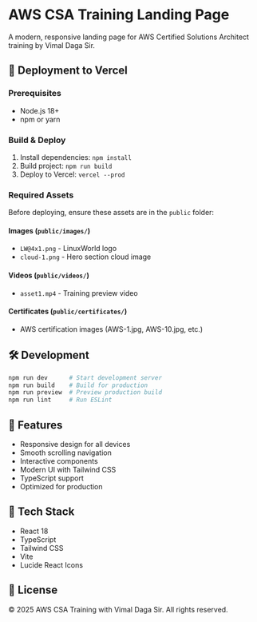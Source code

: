 # AWS CSA Training Landing Page

A modern, responsive landing page for AWS Certified Solutions Architect training by Vimal Daga Sir.

## 🚀 Deployment to Vercel

### Prerequisites
- Node.js 18+ 
- npm or yarn

### Build & Deploy
1. Install dependencies: `npm install`
2. Build project: `npm run build`
3. Deploy to Vercel: `vercel --prod`

### Required Assets
Before deploying, ensure these assets are in the `public` folder:

#### Images (`public/images/`)
- `LW@4x1.png` - LinuxWorld logo
- `cloud-1.png` - Hero section cloud image

#### Videos (`public/videos/`)
- `asset1.mp4` - Training preview video

#### Certificates (`public/certificates/`)
- AWS certification images (AWS-1.jpg, AWS-10.jpg, etc.)

## 🛠️ Development

```bash
npm run dev      # Start development server
npm run build    # Build for production
npm run preview  # Preview production build
npm run lint     # Run ESLint
```

## 📱 Features

- Responsive design for all devices
- Smooth scrolling navigation
- Interactive components
- Modern UI with Tailwind CSS
- TypeScript support
- Optimized for production

## 🔧 Tech Stack

- React 18
- TypeScript
- Tailwind CSS
- Vite
- Lucide React Icons

## 📄 License

© 2025 AWS CSA Training with Vimal Daga Sir. All rights reserved. 